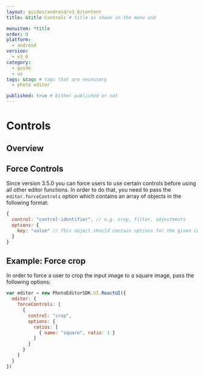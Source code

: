 ```yaml
---
layout: guides/android/v3_6/content
title: &title Controls # title as shown in the menu and 

menuitem: *title
order: 0
platform:
  - android
version:
  - v3_6
category: 
  - guide
  - ui
tags: &tags # tags that are necessary
  - photo editor 

published: true # Either published or not 
---
```


# Controls 

## Overview 

## Force Controls

Since version 3.5.0 you can force users to use certain controls before using all other editor
functions. In order to do that, you need to pass the `editor.forceControls` option which contains
an array of objects in the following format:

```js
{
  control: "control-identifier", // e.g. crop, filter, adjustments
  options: {
    key: "value" // This object should contain options for the given control
  }
}
```

## Example: Force crop

In order to force a user to crop the input image to a square image, pass the following options:

```js
var editor = new PhotoEditorSDK.UI.ReactUI({
  editor: {
    forceControls: [
      {
        control: "crop",
        options: {
          ratios: [
            { name: "square", ratio: 1 }
          ]
        }
      }
    ]
  }
})
```
